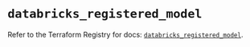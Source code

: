 # `databricks_registered_model`

Refer to the Terraform Registry for docs: [`databricks_registered_model`](https://registry.terraform.io/providers/databricks/databricks/1.54.0/docs/resources/registered_model).
